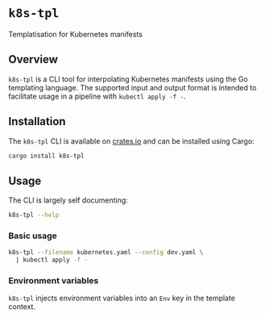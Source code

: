 # `k8s-tpl`

Templatisation for Kubernetes manifests

## Overview

`k8s-tpl` is a CLI tool for interpolating Kubernetes manifests using the Go templating language.
The supported input and output format is intended to facilitate usage in a pipeline with `kubectl apply -f -`.

## Installation

The `k8s-tpl` CLI is available on [crates.io](https://crates.io/) and can be installed using Cargo:

```sh
cargo install k8s-tpl
```

## Usage

The CLI is largely self documenting:

```sh
k8s-tpl --help
```

### Basic usage

```sh
k8s-tpl --filename kubernetes.yaml --config dev.yaml \
  | kubectl apply -f -
```

### Environment variables

`k8s-tpl` injects environment variables into an `Env` key in the template context.
